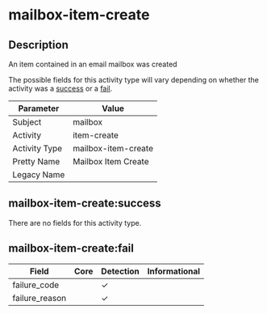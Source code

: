 mailbox-item-create
===================

Description
-----------
An item contained in an email mailbox was created

The possible fields for this activity type will vary depending on whether the activity was a [success](#mailbox-item-createsuccess) or a [fail](#mailbox-item-createfail).

| Parameter     | Value               |
| ------------- | ------------------- |
| Subject       | mailbox             |
| Activity      | item-create         |
| Activity Type | mailbox-item-create |
| Pretty Name   | Mailbox Item Create |
| Legacy Name   |                     |

mailbox-item-create:success
---------------------------

There are no fields for this activity type.


mailbox-item-create:fail
------------------------

| Field          | Core | Detection | Informational |
| -------------- | ---- | --------- | ------------- |
| failure_code   |      | &#10003;  |               |
| failure_reason |      | &#10003;  |               |